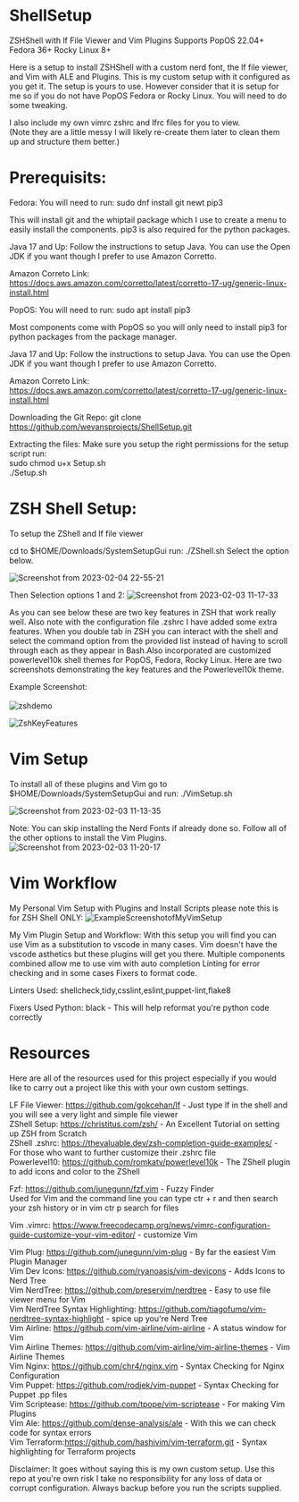 # ShellSetup
ZSHShell with lf File Viewer and Vim Plugins Supports PopOS 22.04+ Fedora 36+ Rocky Linux 8+

Here is a setup to install ZSHShell with a custom nerd font, the lf file viewer, and Vim with ALE and Plugins.
This is my custom setup with it configured as you get it. The setup is yours to use.
However consider that it is setup for me so if you do not have PopOS Fedora or Rocky Linux.
You will need to do some tweaking.

I also include my own vimrc zshrc and lfrc files for you to view. <br>
(Note they are a little messy I will likely re-create them later to clean them up and structure them better.) <br>

# Prerequisits: 

Fedora: 
You will need to run:
sudo dnf install git newt pip3

This will install git and the whiptail package which I use to create a menu
to easily install the components. pip3 is also required for the python packages.

Java 17 and Up: 
Follow the instructions to setup Java. You can use the Open JDK if you want
though I prefer to use Amazon Corretto.

Amazon Correto Link: https://docs.aws.amazon.com/corretto/latest/corretto-17-ug/generic-linux-install.html

PopOS: 
You will need to run:
sudo apt install pip3

Most components come with PopOS so you will only need to install pip3 for
python packages from the package manager.

Java 17 and Up: 
Follow the instructions to setup Java. You can use the Open JDK if you want
though I prefer to use Amazon Corretto.

Amazon Correto Link: https://docs.aws.amazon.com/corretto/latest/corretto-17-ug/generic-linux-install.html

Downloading the Git Repo:
git clone https://github.com/wevansprojects/ShellSetup.git

Extracting the files:
Make sure you setup the right permissions for the setup script run: <br>
sudo chmod u+x Setup.sh <br>
./Setup.sh

# ZSH Shell Setup:
To setup the ZShell and lf file viewer 

cd to $HOME/Downloads/SystemSetupGui
run: ./ZShell.sh 
Select the option below.

![Screenshot from 2023-02-04 22-55-21](https://user-images.githubusercontent.com/73401706/216774232-c8cab16b-9aef-4cf6-9e22-5071fb02080a.png)

Then Selection options 1 and 2:
![Screenshot from 2023-02-03 11-17-33](https://user-images.githubusercontent.com/73401706/216504548-24f71e1c-38bf-4a23-b7c2-5ce22cf9174f.png)


As you can see below these are two key features in ZSH that work really well.
Also note with the configuration file .zshrc I have added some extra features. When you double tab in ZSH you can
interact with the shell and select the command option from the provided list instead of having to scroll through each
as they appear in Bash.Also incorporated are customized powerlevel10k shell themes for PopOS, Fedora, Rocky Linux. 
Here are two screenshots demonstrating the key features and the Powerlevel10k theme.

Example Screenshot: <br>
<br>
![zshdemo](https://user-images.githubusercontent.com/73401706/216773512-313d5862-6886-4e88-b559-921292bc751f.gif)

![ZshKeyFeatures](https://user-images.githubusercontent.com/73401706/213902149-20eeccad-eef1-4257-bb91-6580790c2d3f.jpg)

# Vim Setup
To install all of these plugins and Vim go to $HOME/Downloads/SystemSetupGui and run:
./VimSetup.sh

![Screenshot from 2023-02-03 11-13-35](https://user-images.githubusercontent.com/73401706/216503978-3f1e9a7e-f7c2-425d-b812-86600d1f17af.png)

Note: You can skip installing the Nerd Fonts if already done so. 
Follow all of the other options to install the Vim Plugins.
![Screenshot from 2023-02-03 11-20-17](https://user-images.githubusercontent.com/73401706/216504791-ebe05e26-be7f-4b8b-b46b-15c30c741fb3.png)


# Vim Workflow

My Personal Vim Setup with Plugins and Install Scripts please note this is for ZSH Shell ONLY:
![ExampleScreenshotofMyVimSetup](https://user-images.githubusercontent.com/73401706/213860268-c13e7191-ed49-4ec4-9813-54a1a46679f0.png)

My Vim Plugin Setup and Workflow:
With this setup you will find you can use Vim as a substitution
to vscode in many cases. Vim doesn't have the vscode asthetics 
but these plugins will get you there.
Multiple components combined allow me to use vim with auto completion
Linting for error checking and in some cases Fixers to format code.

Linters Used:
shellcheck,tidy,csslint,eslint,puppet-lint,flake8

Fixers Used Python:
black - This will help reformat you're python code correctly

# Resources

Here are all of the resources used for this project 
especially if you would like to carry out a project like 
this with your own custom settings.

LF File Viewer: https://github.com/gokcehan/lf - Just type lf in the shell and you will see a very light and simple file viewer <br>
ZShell Setup: https://christitus.com/zsh/ - An Excellent Tutorial on setting up ZSH from Scratch <br>
ZShell .zshrc: https://thevaluable.dev/zsh-completion-guide-examples/ - For those who want to further customize their .zshrc file <br>
Powerlevel10: https://github.com/romkatv/powerlevel10k - The ZShell plugin to add icons and color to the ZShell

Fzf: https://github.com/junegunn/fzf.vim - Fuzzy Finder <br> 
Used for Vim and the command line you can type ctr + r and then search your zsh history or in vim ctr p search for files <br>

Vim .vimrc: https://www.freecodecamp.org/news/vimrc-configuration-guide-customize-your-vim-editor/ - customize Vim <br>

Vim Plug: https://github.com/junegunn/vim-plug - By far the easiest Vim Plugin Manager <br>
Vim Dev Icons: https://github.com/ryanoasis/vim-devicons - Adds Icons to Nerd Tree <br>
Vim NerdTree: https://github.com/preservim/nerdtree - Easy to use file viewer menu for Vim <br>
Vim NerdTree Syntax Highlighting: https://github.com/tiagofumo/vim-nerdtree-syntax-highlight - spice up you're Nerd Tree <br>
Vim Airline: https://github.com/vim-airline/vim-airline - A status window for Vim <br>
Vim Airline Themes: https://github.com/vim-airline/vim-airline-themes - Vim Airline Themes <br>
Vim Nginx: https://github.com/chr4/nginx.vim - Syntax Checking for Nginx Configuration <br>
Vim Puppet: https://github.com/rodjek/vim-puppet - Syntax Checking for Puppet .pp files <br>
Vim Scriptease: https://github.com/tpope/vim-scriptease - For making Vim Plugins <br>
Vim Ale: https://github.com/dense-analysis/ale - With this we can check code for syntax errors <br>
Vim Terraform:https://github.com/hashivim/vim-terraform.git - Syntax highlighting for Terraform projects <br>

Disclaimer: It goes without saying this is my own custom setup. Use this repo at you're own risk
I take no responsibility for any loss of data or corrupt configuration. Always backup before you run the scripts supplied.
